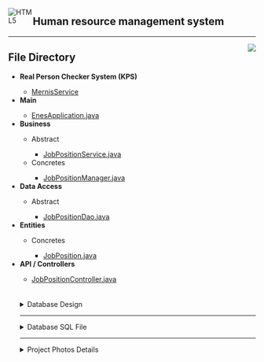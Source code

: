 <img align="left" alt="HTML5" width="50px" src="https://www.ninjakod.com/wp-content/uploads/2015/01/java.png" /><h2>Human resource management system </h2><hr /> 

<img src="https://i.hizliresim.com/4h0o0fb.png" align="right"></img>

<h2>File Directory</h2>
<ul>
    <li><b>Real Person Checker System (KPS)</b></li>
        <ul>
            <li><a href='https://github.com/EnesBirol/hrms/tree/master/src/main/java/kodlamaio/hrms/mernisService'> MernisService </a>            </li>
        </ul>
    <li><b>Main</b></li>
        <ul>
            <li><a href='https://github.com/EnesBirol/hrms/blob/master/src/main/java/kodlamaio/hrms/EnesApplication.java'> EnesApplication.java </a></li>
        </ul>
    <li><b>Business</b></li>
        <ul>
            <li>Abstract</li>
                <ul>
                    <li><a href="https://github.com/EnesBirol/hrms/blob/master/src/main/java/kodlamaio/hrms/business/abstracts/JobPositionService.java">JobPositionService.java</a></li>
                </ul>
            <li>Concretes</li>
                <ul>
                    <li><a href="https://github.com/EnesBirol/hrms/blob/master/src/main/java/kodlamaio/hrms/business/concretes/JobPositionManager.java">JobPositionManager.java</a></li>
                </ul>
        </ul>
    <li><b>Data Access</b></li>
        <ul>
            <li>Abstract</li>
                <ul>
                    <li><a href="https://github.com/EnesBirol/hrms/blob/master/src/main/java/kodlamaio/hrms/dataAccess/abstracts/JobPositionDao.java">JobPositionDao.java</a></li>
                </ul>
        </ul>
    <li><b>Entities</b></li>
        <ul>
            <li>Concretes</li>
                <ul>
                    <li><a href="https://github.com/EnesBirol/hrms/blob/master/src/main/java/kodlamaio/hrms/entities/concretes/JobPosition.java">JobPosition.java</a></li>
                </ul>
        </ul>
    <li><b>API / Controllers</b></li>
        <ul>
            <li><a href='https://github.com/EnesBirol/hrms/blob/master/src/main/java/kodlamaio/hrms/api/controllers/JobPositionController.java'> JobPositionController.java </a>            </li>
        </ul> <br>
     
 <br>
    <details>
        <summary>Database Design</summary>
        <img src="./photos/5.PNG"></img>
    </details>
    <hr />
    <details>
        <summary>Database SQL File</summary>
        <img src="./photos/hrms.sql" alt="click to go to file"></img>
    </details>
    <hr />
    <details>
      <summary>Project Photos Details</summary>
        <img src="./photos/1.PNG"></img>
        <img src="./photos/2.PNG"></img>
        <img src="./photos/3.PNG"></img>
        <img src="./photos/4.PNG"></img>
    </details>
    
<ul>
